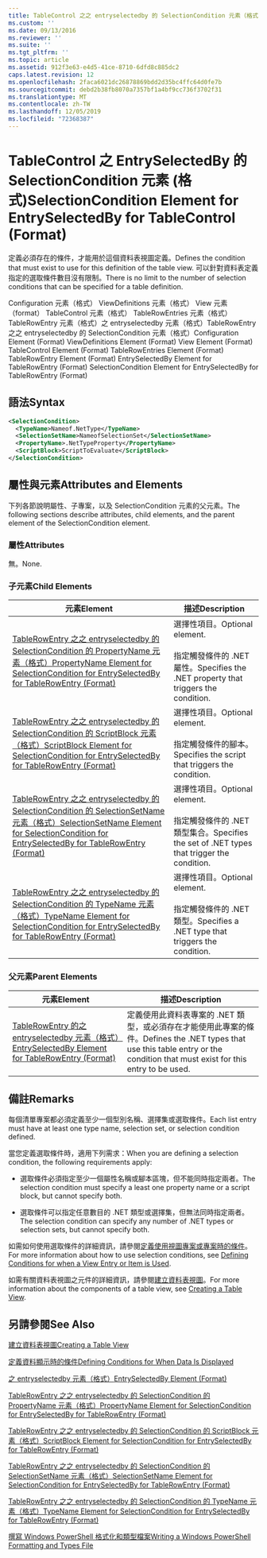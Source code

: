 ```yaml
---
title: TableControl 之之 entryselectedby 的 SelectionCondition 元素（格式） |Microsoft Docs
ms.custom: ''
ms.date: 09/13/2016
ms.reviewer: ''
ms.suite: ''
ms.tgt_pltfrm: ''
ms.topic: article
ms.assetid: 912f3e63-e4d5-41ce-8710-6dfd8c885dc2
caps.latest.revision: 12
ms.openlocfilehash: 2faca6021dc26878869bdd2d35bc4ffc64d0fe7b
ms.sourcegitcommit: debd2b38fb8070a7357bf1a4bf9cc736f3702f31
ms.translationtype: MT
ms.contentlocale: zh-TW
ms.lasthandoff: 12/05/2019
ms.locfileid: "72368387"
---
```

# <a name="selectioncondition-element-for-entryselectedby-for-tablecontrol-format"></a><span data-ttu-id="a6f00-102">TableControl 之 EntrySelectedBy 的 SelectionCondition 元素 (格式)</span><span class="sxs-lookup"><span data-stu-id="a6f00-102">SelectionCondition Element for EntrySelectedBy for TableControl (Format)</span></span>

<span data-ttu-id="a6f00-103">定義必須存在的條件，才能用於這個資料表視圖定義。</span><span class="sxs-lookup"><span data-stu-id="a6f00-103">Defines the condition that must exist to use for this definition of the table view.</span></span> <span data-ttu-id="a6f00-104">可以針對資料表定義指定的選取條件數目沒有限制。</span><span class="sxs-lookup"><span data-stu-id="a6f00-104">There is no limit to the number of selection conditions that can be specified for a table definition.</span></span>

<span data-ttu-id="a6f00-105">Configuration 元素（格式） ViewDefinitions 元素（格式） View 元素（format） TableControl 元素（格式） TableRowEntries 元素（格式） TableRowEntry 元素（格式）之 entryselectedby 元素（格式）TableRowEntry 之之 entryselectedby 的 SelectionCondition 元素（格式）</span><span class="sxs-lookup"><span data-stu-id="a6f00-105">Configuration Element (Format) ViewDefinitions Element (Format) View Element (Format) TableControl Element (Format) TableRowEntries Element (Format) TableRowEntry Element (Format) EntrySelectedBy Element for TableRowEntry (Format) SelectionCondition Element for EntrySelectedBy for TableRowEntry (Format)</span></span>

## <a name="syntax"></a><span data-ttu-id="a6f00-106">語法</span><span class="sxs-lookup"><span data-stu-id="a6f00-106">Syntax</span></span>

```xml
<SelectionCondition>
  <TypeName>Nameof.NetType</TypeName>
  <SelectionSetName>NameofSelectionSet</SelectionSetName>
  <PropertyName>.NetTypeProperty</PropertyName>
  <ScriptBlock>ScriptToEvaluate</ScriptBlock>
</SelectionCondition>
```

## <a name="attributes-and-elements"></a><span data-ttu-id="a6f00-107">屬性與元素</span><span class="sxs-lookup"><span data-stu-id="a6f00-107">Attributes and Elements</span></span>

<span data-ttu-id="a6f00-108">下列各節說明屬性、子專案，以及 SelectionCondition 元素的父元素。</span><span class="sxs-lookup"><span data-stu-id="a6f00-108">The following sections describe attributes, child elements, and the parent element of the SelectionCondition element.</span></span>

### <a name="attributes"></a><span data-ttu-id="a6f00-109">屬性</span><span class="sxs-lookup"><span data-stu-id="a6f00-109">Attributes</span></span>

<span data-ttu-id="a6f00-110">無。</span><span class="sxs-lookup"><span data-stu-id="a6f00-110">None.</span></span>

### <a name="child-elements"></a><span data-ttu-id="a6f00-111">子元素</span><span class="sxs-lookup"><span data-stu-id="a6f00-111">Child Elements</span></span>

|<span data-ttu-id="a6f00-112">元素</span><span class="sxs-lookup"><span data-stu-id="a6f00-112">Element</span></span>|<span data-ttu-id="a6f00-113">描述</span><span class="sxs-lookup"><span data-stu-id="a6f00-113">Description</span></span>|
|-------------|-----------------|
|[<span data-ttu-id="a6f00-114">TableRowEntry 之之 entryselectedby 的 SelectionCondition 的 PropertyName 元素（格式）</span><span class="sxs-lookup"><span data-stu-id="a6f00-114">PropertyName Element for SelectionCondition for EntrySelectedBy for TableRowEntry (Format)</span></span>](./propertyname-element-for-selectioncondition-for-entryselectedby-for-tablerowentry-format.md)|<span data-ttu-id="a6f00-115">選擇性項目。</span><span class="sxs-lookup"><span data-stu-id="a6f00-115">Optional element.</span></span><br /><br /> <span data-ttu-id="a6f00-116">指定觸發條件的 .NET 屬性。</span><span class="sxs-lookup"><span data-stu-id="a6f00-116">Specifies the .NET property that triggers the condition.</span></span>|
|[<span data-ttu-id="a6f00-117">TableRowEntry 之之 entryselectedby 的 SelectionCondition 的 ScriptBlock 元素（格式）</span><span class="sxs-lookup"><span data-stu-id="a6f00-117">ScriptBlock Element for SelectionCondition for EntrySelectedBy for TableRowEntry (Format)</span></span>](./scriptblock-element-for-selectioncondition-for-entryselectedby-for-tablecontrol-format.md)|<span data-ttu-id="a6f00-118">選擇性項目。</span><span class="sxs-lookup"><span data-stu-id="a6f00-118">Optional element.</span></span><br /><br /> <span data-ttu-id="a6f00-119">指定觸發條件的腳本。</span><span class="sxs-lookup"><span data-stu-id="a6f00-119">Specifies the script that triggers the condition.</span></span>|
|[<span data-ttu-id="a6f00-120">TableRowEntry 之之 entryselectedby 的 SelectionCondition 的 SelectionSetName 元素（格式）</span><span class="sxs-lookup"><span data-stu-id="a6f00-120">SelectionSetName Element for SelectionCondition for EntrySelectedBy for TableRowEntry (Format)</span></span>](./selectionsetname-element-for-selectioncondition-for-entryselectedby-for-tablecontrol-format.md)|<span data-ttu-id="a6f00-121">選擇性項目。</span><span class="sxs-lookup"><span data-stu-id="a6f00-121">Optional element.</span></span><br /><br /> <span data-ttu-id="a6f00-122">指定觸發條件的 .NET 類型集合。</span><span class="sxs-lookup"><span data-stu-id="a6f00-122">Specifies the set of .NET types that trigger the condition.</span></span>|
|[<span data-ttu-id="a6f00-123">TableRowEntry 之之 entryselectedby 的 SelectionCondition 的 TypeName 元素（格式）</span><span class="sxs-lookup"><span data-stu-id="a6f00-123">TypeName Element for SelectionCondition for EntrySelectedBy for TableRowEntry (Format)</span></span>](./typename-element-for-selectioncondition-for-entryselectedby-for-tablecontrol-format.md)|<span data-ttu-id="a6f00-124">選擇性項目。</span><span class="sxs-lookup"><span data-stu-id="a6f00-124">Optional element.</span></span><br /><br /> <span data-ttu-id="a6f00-125">指定觸發條件的 .NET 類型。</span><span class="sxs-lookup"><span data-stu-id="a6f00-125">Specifies a .NET type that triggers the condition.</span></span>|

### <a name="parent-elements"></a><span data-ttu-id="a6f00-126">父元素</span><span class="sxs-lookup"><span data-stu-id="a6f00-126">Parent Elements</span></span>

|<span data-ttu-id="a6f00-127">元素</span><span class="sxs-lookup"><span data-stu-id="a6f00-127">Element</span></span>|<span data-ttu-id="a6f00-128">描述</span><span class="sxs-lookup"><span data-stu-id="a6f00-128">Description</span></span>|
|-------------|-----------------|
|[<span data-ttu-id="a6f00-129">TableRowEntry 的之 entryselectedby 元素（格式）</span><span class="sxs-lookup"><span data-stu-id="a6f00-129">EntrySelectedBy Element for TableRowEntry (Format)</span></span>](./entryselectedby-element-for-tablerowentry-for-tablecontrol-format.md)|<span data-ttu-id="a6f00-130">定義使用此資料表專案的 .NET 類型，或必須存在才能使用此專案的條件。</span><span class="sxs-lookup"><span data-stu-id="a6f00-130">Defines the .NET types that use this table entry or the condition that must exist for this entry to be used.</span></span>|

## <a name="remarks"></a><span data-ttu-id="a6f00-131">備註</span><span class="sxs-lookup"><span data-stu-id="a6f00-131">Remarks</span></span>

<span data-ttu-id="a6f00-132">每個清單專案都必須定義至少一個型別名稱、選擇集或選取條件。</span><span class="sxs-lookup"><span data-stu-id="a6f00-132">Each list entry must have at least one type name, selection set, or selection condition defined.</span></span>

<span data-ttu-id="a6f00-133">當您定義選取條件時，適用下列需求：</span><span class="sxs-lookup"><span data-stu-id="a6f00-133">When you are defining a selection condition, the following requirements apply:</span></span>

- <span data-ttu-id="a6f00-134">選取條件必須指定至少一個屬性名稱或腳本區塊，但不能同時指定兩者。</span><span class="sxs-lookup"><span data-stu-id="a6f00-134">The selection condition must specify a least one property name or a script block, but cannot specify both.</span></span>

- <span data-ttu-id="a6f00-135">選取條件可以指定任意數目的 .NET 類型或選擇集，但無法同時指定兩者。</span><span class="sxs-lookup"><span data-stu-id="a6f00-135">The selection condition can specify any number of .NET types or selection sets, but cannot specify both.</span></span>

<span data-ttu-id="a6f00-136">如需如何使用選取條件的詳細資訊，請參閱[定義使用視圖專案或專案時的條件](./defining-conditions-for-displaying-data.md)。</span><span class="sxs-lookup"><span data-stu-id="a6f00-136">For more information about how to use selection conditions, see [Defining Conditions for when a View Entry or Item is Used](./defining-conditions-for-displaying-data.md).</span></span>

<span data-ttu-id="a6f00-137">如需有關資料表視圖之元件的詳細資訊，請參閱[建立資料表視圖](./creating-a-table-view.md)。</span><span class="sxs-lookup"><span data-stu-id="a6f00-137">For more information about the components of a table view, see [Creating a Table View](./creating-a-table-view.md).</span></span>

## <a name="see-also"></a><span data-ttu-id="a6f00-138">另請參閱</span><span class="sxs-lookup"><span data-stu-id="a6f00-138">See Also</span></span>

[<span data-ttu-id="a6f00-139">建立資料表視圖</span><span class="sxs-lookup"><span data-stu-id="a6f00-139">Creating a Table View</span></span>](./creating-a-table-view.md)

[<span data-ttu-id="a6f00-140">定義資料顯示時的條件</span><span class="sxs-lookup"><span data-stu-id="a6f00-140">Defining Conditions for When Data Is Displayed</span></span>](./defining-conditions-for-displaying-data.md)

[<span data-ttu-id="a6f00-141">之 entryselectedby 元素（格式）</span><span class="sxs-lookup"><span data-stu-id="a6f00-141">EntrySelectedBy Element (Format)</span></span>](./entryselectedby-element-for-tablerowentry-for-tablecontrol-format.md)

[<span data-ttu-id="a6f00-142">TableRowEntry 之之 entryselectedby 的 SelectionCondition 的 PropertyName 元素（格式）</span><span class="sxs-lookup"><span data-stu-id="a6f00-142">PropertyName Element for SelectionCondition for EntrySelectedBy for TableRowEntry (Format)</span></span>](./propertyname-element-for-selectioncondition-for-entryselectedby-for-tablerowentry-format.md)

[<span data-ttu-id="a6f00-143">TableRowEntry 之之 entryselectedby 的 SelectionCondition 的 ScriptBlock 元素（格式）</span><span class="sxs-lookup"><span data-stu-id="a6f00-143">ScriptBlock Element for SelectionCondition for EntrySelectedBy for TableRowEntry (Format)</span></span>](./scriptblock-element-for-selectioncondition-for-entryselectedby-for-tablecontrol-format.md)

[<span data-ttu-id="a6f00-144">TableRowEntry 之之 entryselectedby 的 SelectionCondition 的 SelectionSetName 元素（格式）</span><span class="sxs-lookup"><span data-stu-id="a6f00-144">SelectionSetName Element for SelectionCondition for EntrySelectedBy for TableRowEntry (Format)</span></span>](./selectionsetname-element-for-selectioncondition-for-entryselectedby-for-tablecontrol-format.md)

[<span data-ttu-id="a6f00-145">TableRowEntry 之之 entryselectedby 的 SelectionCondition 的 TypeName 元素（格式）</span><span class="sxs-lookup"><span data-stu-id="a6f00-145">TypeName Element for SelectionCondition for EntrySelectedBy for TableRowEntry (Format)</span></span>](./typename-element-for-selectioncondition-for-entryselectedby-for-tablecontrol-format.md)

[<span data-ttu-id="a6f00-146">撰寫 Windows PowerShell 格式化和類型檔案</span><span class="sxs-lookup"><span data-stu-id="a6f00-146">Writing a Windows PowerShell Formatting and Types File</span></span>](./writing-a-powershell-formatting-file.md)
